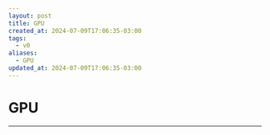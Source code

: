 ```yaml
---
layout: post
title: GPU
created_at: 2024-07-09T17:06:35-03:00
tags:
  - v0
aliases:
  - GPU
updated_at: 2024-07-09T17:06:35-03:00
---
```

# GPU
---

